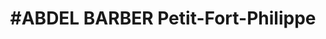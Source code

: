 ---
title: "#ABDEL BARBER Petit-Fort-Philippe"
url: /gravelines/abdel-barber-petit-fort-philippe/
shop: coiffeur
---